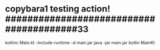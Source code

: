 # copybara1 testing action! ########################################33


kotlinc Main.kt -include-runtime -d main.jar
java -jar main.jar
kotlin MainKt